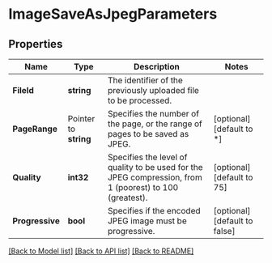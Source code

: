 # ImageSaveAsJpegParameters

## Properties

Name | Type | Description | Notes
------------ | ------------- | ------------- | -------------
**FileId** | **string** | The identifier of the previously uploaded file to be processed. | 
**PageRange** | Pointer to **string** | Specifies the number of the page, or the range of pages to be saved as JPEG. | [optional] [default to *]
**Quality** | **int32** | Specifies the level of quality to be used for the JPEG compression, from 1 (poorest) to 100 (greatest). | [optional] [default to 75]
**Progressive** | **bool** | Specifies if the encoded JPEG image must be progressive. | [optional] [default to false]

[[Back to Model list]](../README.md#documentation-for-models) [[Back to API list]](../README.md#documentation-for-api-endpoints) [[Back to README]](../README.md)


